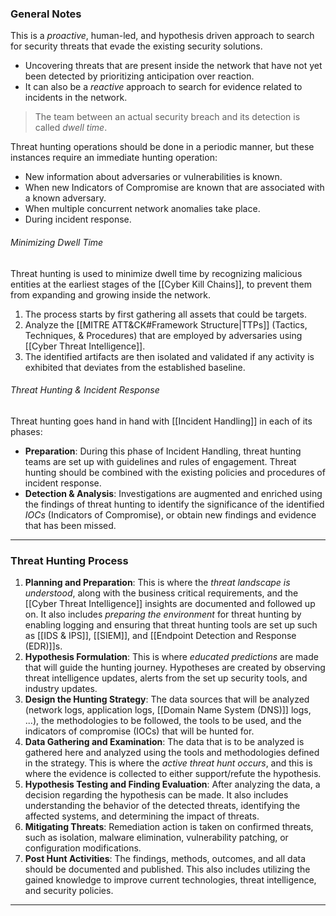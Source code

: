 ### General Notes

This is a *proactive*, human-led, and hypothesis driven approach to search for security threats that evade the existing security solutions.
- Uncovering threats that are present inside the network that have not yet been detected by prioritizing anticipation over reaction.
- It can also be a *reactive* approach to search for evidence related to incidents in the network.

> The team between an actual security breach and its detection is called *dwell time*.

Threat hunting operations should be done in a periodic manner, but these instances require an immediate hunting operation:
- New information about adversaries or vulnerabilities is known.
- When new Indicators of Compromise are known that are associated with a known adversary.
- When multiple concurrent network anomalies take place.
- During incident response.

###### Minimizing Dwell Time
Threat hunting is used to minimize dwell time by recognizing malicious entities at the earliest stages of the [[Cyber Kill Chains]], to prevent them from expanding and growing inside the network.
1. The process starts by first gathering all assets that could be targets.
2. Analyze the [[MITRE ATT&CK#Framework Structure|TTPs]] (Tactics, Techniques, & Procedures) that are employed by adversaries using [[Cyber Threat Intelligence]].
3. The identified artifacts are then isolated and validated if any activity is exhibited that deviates from the established baseline.

###### Threat Hunting & Incident Response
Threat hunting goes hand in hand with [[Incident Handling]] in each of its phases:
- **Preparation**: During this phase of Incident Handling, threat hunting teams are set up with guidelines and rules of engagement. Threat hunting should be combined with the existing policies and procedures of incident response.
- **Detection & Analysis**: Investigations are augmented and enriched using the findings of threat hunting to identify the significance of the identified *IOCs* (Indicators of Compromise), or obtain new findings and evidence that has been missed.

---
### Threat Hunting Process

1. **Planning and Preparation**: This is where the *threat landscape is understood*, along with the business critical requirements, and the [[Cyber Threat Intelligence]] insights are documented and followed up on. It also includes *preparing the environment* for threat hunting by enabling logging and ensuring that threat hunting tools are set up such as [[IDS & IPS]], [[SIEM]], and [[Endpoint Detection and Response (EDR)]]s.
2. **Hypothesis Formulation**: This is where *educated predictions* are made that will guide the hunting journey. Hypotheses are created by observing threat intelligence updates, alerts from the set up security tools, and industry updates.
3. **Design the Hunting Strategy**: The data sources that will be analyzed (network logs, application logs, [[Domain Name System (DNS)]] logs, ...), the methodologies to be followed, the tools to be used, and the indicators of compromise (IOCs) that will be hunted for.
4. **Data Gathering and Examination**: The data that is to be analyzed is gathered here and analyzed using the tools and methodologies defined in the strategy. This is where the *active threat hunt occurs*, and this is where the evidence is collected to either support/refute the hypothesis.
5. **Hypothesis Testing and Finding Evaluation**: After analyzing the data, a decision regarding the hypothesis can be made. It also includes understanding the behavior of the detected threats, identifying the affected systems, and determining the impact of threats.
6. **Mitigating Threats**: Remediation action is taken on confirmed threats, such as isolation, malware elimination, vulnerability patching, or configuration modifications.
7. **Post Hunt Activities**: The findings, methods, outcomes, and all data should be documented and published. This also includes utilizing the gained knowledge to improve current technologies, threat intelligence, and security policies.

---
